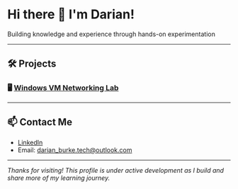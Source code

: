 # Hi there 👋 I'm Darian!

Building knowledge and experience through hands-on experimentation

---
## 🛠️ Projects

### 🖥️ [Windows VM Networking Lab](https://github.com/yourusername/windows-vm-network-lab)

---

## 📫 Contact Me
- [LinkedIn](https://linkedin.com/in/yourusername)  
- Email: darian_burke.tech@outlook.com

---

*Thanks for visiting! This profile is under active development as I build and share more of my learning journey.*
